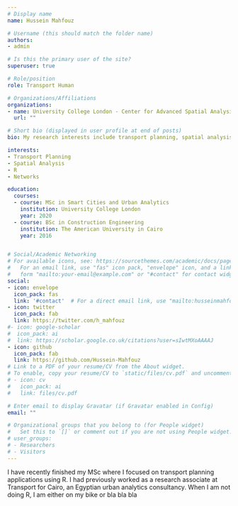 ```yaml
---
# Display name
name: Hussein Mahfouz

# Username (this should match the folder name)
authors:
- admin

# Is this the primary user of the site?
superuser: true

# Role/position
role: Transport Human

# Organizations/Affiliations
organizations:
- name: University College London - Center for Advanced Spatial Analysis 
  url: ""

# Short bio (displayed in user profile at end of posts)
bio: My research interests include transport planning, spatial analysis, and data vizualization.

interests:
- Transport Planning
- Spatial Analysis
- R
- Networks

education:
  courses:
  - course: MSc in Smart Cities and Urban Analytics
    institution: University College London
    year: 2020
  - course: BSc in Construction Engineering
    institution: The American University in Cairo
    year: 2016


# Social/Academic Networking
# For available icons, see: https://sourcethemes.com/academic/docs/page-builder/#icons
#   For an email link, use "fas" icon pack, "envelope" icon, and a link in the
#   form "mailto:your-email@example.com" or "#contact" for contact widget.
social:
- icon: envelope
  icon_pack: fas
  link: '#contact'  # For a direct email link, use "mailto:husseinmahfouz93@gmail.com".
- icon: twitter
  icon_pack: fab
  link: https://twitter.com/h_mahfouz
#- icon: google-scholar
#  icon_pack: ai
#  link: https://scholar.google.co.uk/citations?user=sIwtMXoAAAAJ
- icon: github
  icon_pack: fab
  link: https://github.com/Hussein-Mahfouz
# Link to a PDF of your resume/CV from the About widget.
# To enable, copy your resume/CV to `static/files/cv.pdf` and uncomment the lines below.
# - icon: cv
#   icon_pack: ai
#   link: files/cv.pdf

# Enter email to display Gravatar (if Gravatar enabled in Config)
email: ""

# Organizational groups that you belong to (for People widget)
#   Set this to `[]` or comment out if you are not using People widget.
# user_groups:
# - Researchers
# - Visitors
---
```


I have recently finished my MSc where I focused on transport planning applications using R. I had previously worked as a research associate at Transport for Cairo, an Egyptian urban analytics consultancy. When I am not doing R, I am either on my bike or bla bla bla 
